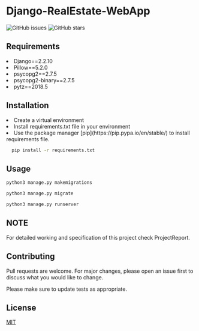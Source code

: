 # Django-RealEstate-WebApp

![GitHub issues](https://img.shields.io/github/issues/AbhiSaphire/Django-RealEstate-WebApp?style=for-the-badge)
![GitHub stars](https://img.shields.io/github/stars/AbhiSaphire/Django-RealEstate-WebApp?style=for-the-badge)

## Requirements
<li>Django==2.2.10</li>
<li>Pillow==5.2.0</li>
<li>psycopg2==2.7.5</li>
<li>psycopg2-binary==2.7.5</li>
<li>pytz==2018.5</li>

## Installation
<li>Create a virtual environment</li>
<li>Install requirements.txt file in your environment</li>
<li>Use the package manager [pip](https://pip.pypa.io/en/stable/) to install requirements file.</li>


```bash
  pip install -r requirements.txt
```

## Usage

```bash
python3 manage.py makemigrations
```


```bash
python3 manage.py migrate
```


```bash
python3 manage.py runserver
```

## NOTE
For detailed working and specification of this project check ProjectReport.

## Contributing
Pull requests are welcome. For major changes, please open an issue first to discuss what you would like to change.

Please make sure to update tests as appropriate.

## License
[MIT](https://choosealicense.com/licenses/mit/)
